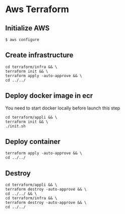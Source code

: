 # Aws Terraform

## Initialize AWS

```
$ aws configure
```

## Create infrastructure

```
cd terraform/infra && \
terraform init && \
terraform apply -auto-approve && \
cd ../../
```

## Deploy docker image in ecr

You need to start docker locally before launch this step

```
cd terraform/appli && \
terraform init && \
./init.sh
```

## Deploy container

```
terraform apply -auto-approve && \
cd ../../
```

## Destroy
```
cd terraform/appli && \
terraform destroy -auto-approve && \
cd ../../ && \
cd terraform/infra && \
terraform destroy -auto-approve && \
cd ../../
```